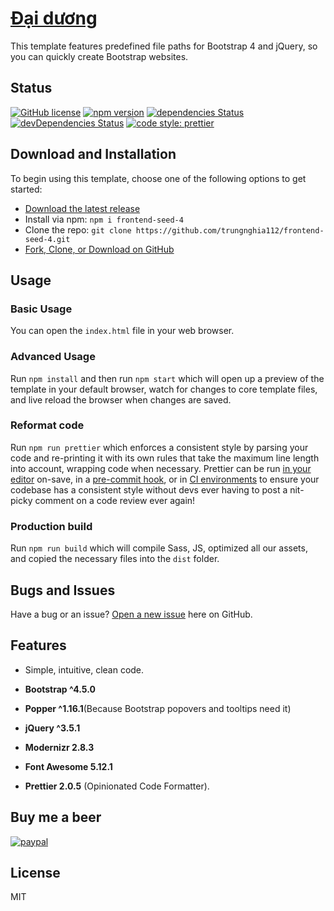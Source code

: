# [Đại dương](https://github.com/trungnghia112/frontend-seed-4)

This template features predefined file paths for Bootstrap 4 and jQuery, so you can quickly create Bootstrap websites.

## Status

[![GitHub license](https://img.shields.io/badge/license-MIT-blue.svg)](https://raw.githubusercontent.com/trungnghia112/frontend-seed-4/master/LICENSE)
[![npm version](https://img.shields.io/npm/v/startbootstrap-bare.svg)](https://www.npmjs.com/package/frontend-seed-4)
[![dependencies Status](https://david-dm.org/BlackrockDigital/startbootstrap-bare/status.svg)](https://david-dm.org/trungnghia112/frontend-seed-4)
[![devDependencies Status](https://david-dm.org/BlackrockDigital/startbootstrap-bare/dev-status.svg)](https://david-dm.org/trungnghia112/frontend-seed-4?type=dev)
[![code style: prettier](https://img.shields.io/badge/code_style-prettier-ff69b4.svg?style=flat-square)](https://github.com/prettier/prettier)

## Download and Installation

To begin using this template, choose one of the following options to get started:

- [Download the latest release](https://github.com/trungnghia112/frontend-seed-4/releases)
- Install via npm: `npm i frontend-seed-4`
- Clone the repo: `git clone https://github.com/trungnghia112/frontend-seed-4.git`
- [Fork, Clone, or Download on GitHub](https://github.com/trungnghia112/frontend-seed-4)

## Usage

### Basic Usage

You can open the `index.html` file in your web browser.

### Advanced Usage

Run `npm install` and then run `npm start` which will open up a preview of the template in your default browser, watch for changes to core template files, and live reload the browser when changes are saved.

### Reformat code

Run `npm run prettier` which enforces a consistent style by parsing your code and re-printing it with its own rules that take the maximum line length into account, wrapping code when necessary.
Prettier can be run [in your editor](http://prettier.io/docs/en/editors.html) on-save, in a [pre-commit hook](https://prettier.io/docs/en/precommit.html), or in [CI environments](https://prettier.io/docs/en/cli.html#list-different) to ensure your codebase has a consistent style without devs ever having to post a nit-picky comment on a code review ever again!

### Production build

Run `npm run build` which will compile Sass, JS, optimized all our assets, and copied the necessary files into the `dist` folder.

## Bugs and Issues

Have a bug or an issue? [Open a new issue](https://github.com/trungnghia112/frontend-seed-4/issues) here on GitHub.

## Features

- Simple, intuitive, clean code.

- **Bootstrap ^4.5.0**

- **Popper ^1.16.1**(Because Bootstrap popovers and tooltips need it)

- **jQuery ^3.5.1**

- **Modernizr 2.8.3**

- **Font Awesome 5.12.1**

- **Prettier 2.0.5** (Opinionated Code Formatter).

## Buy me a beer

[![paypal](https://www.paypalobjects.com/en_US/i/btn/btn_donateCC_LG.gif)](https://paypal.me/trungnghia112)

## License

MIT
